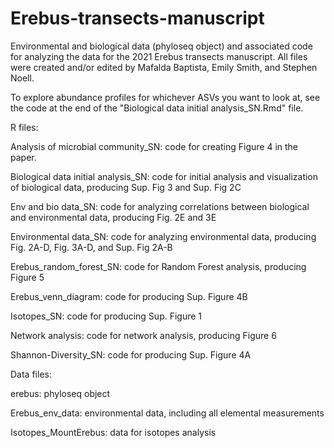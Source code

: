 # Erebus-transects-manuscript
Environmental and biological data (phyloseq object) and associated code for analyzing the data for the 2021 Erebus transects manuscript. All files were created and/or edited by Mafalda Baptista, Emily Smith, and Stephen Noell.

To explore abundance profiles for whichever ASVs you want to look at, see the code at the end of the "Biological data initial analysis_SN.Rmd" file.

R files:

Analysis of microbial community_SN: code for creating Figure 4 in the paper.

Biological data initial analysis_SN: code for initial analysis and visualization of biological data, producing Sup. Fig 3 and Sup. Fig 2C

Env and bio data_SN: code for analyzing correlations between biological and environmental data, producing Fig. 2E and 3E

Environmental data_SN: code for analyzing environmental data, producing Fig. 2A-D, Fig. 3A-D, and Sup. Fig 2A-B

Erebus_random_forest_SN: code for Random Forest analysis, producing Figure 5

Erebus_venn_diagram: code for producing Sup. Figure 4B

Isotopes_SN: code for producing Sup. Figure 1

Network analysis: code for network analysis, producing Figure 6

Shannon-Diversity_SN: code for producing Sup. Figure 4A

Data files:

erebus: phyloseq object

Erebus_env_data: environmental data, including all elemental measurements

Isotopes_MountErebus: data for isotopes analysis
